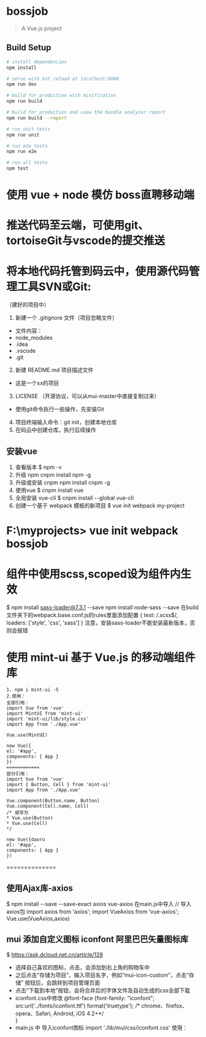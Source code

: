 # bossjob

> A Vue.js project

## Build Setup

``` bash
# install dependencies
npm install

# serve with hot reload at localhost:8080
npm run dev

# build for production with minification
npm run build

# build for production and view the bundle analyzer report
npm run build --report

# run unit tests
npm run unit

# run e2e tests
npm run e2e

# run all tests
npm test
```

# 使用 vue + node 模仿 boss直聘移动端
# 推送代码至云端，可使用git、tortoiseGit与vscode的提交推送
# 将本地代码托管到码云中，使用源代码管理工具SVN或Git:
（建好的项目中）
 1. 新建一个 .gitignore 文件（项目忽略文件）
 - 文件内容：
 - node_modules
 - .idea
 - .vscode
 - .git
 2. 新建 README.md 项目描述文件
 - 这是一个xx的项目
 3. LICENSE （开源协议，可以从mui-master中直接复制过来）
 - 使用git命令执行一些操作，先安装Git
 4. 项目终端输入命令：git init，创建本地仓库
 5. 在码云中创建仓库，执行后续操作
## 安装vue
1. 查看版本
    $ npm -v
2. 升级 npm
    cnpm install npm -g
3. 升级或安装 cnpm
    npm install cnpm -g
4. 使用vue
    $ cnpm install vue
5. 全局安装 vue-cli
    $ cnpm install --global vue-cli
6. 创建一个基于 webpack 模板的新项目
    $ vue init webpack my-project

# F:\myprojects> vue init webpack bossjob

# 组件中使用scss,scoped设为组件内生效
 $<style lang="scss" scoped></style>
npm install sass-loader@7.3.1 --save
npm install node-sass --save
在build文件夹下的webpack.base.conf.js的rules里面添加配置
  {
    test: /\.scss$/, 
    loaders: ['style', 'css', 'sass'] 
   }
   注意，安装sass-loader不能安装最新版本，否则会报错

   # 使用 mint-ui 基于 Vue.js 的移动端组件库
    1. npm i mint-ui -S
    2.使用：
    全部引用：
    import Vue from 'vue'
    import MintUI from 'mint-ui'
    import 'mint-ui/lib/style.css'
    import App from './App.vue'

    Vue.use(MintUI)

    new Vue({
    el: '#app',
    components: { App }
    })
    ============
    部分引用：
    import Vue from 'vue'
    import { Button, Cell } from 'mint-ui'
    import App from './App.vue'

    Vue.component(Button.name, Button)
    Vue.component(Cell.name, Cell)
    /* 或写为
    * Vue.use(Button)
    * Vue.use(Cell)
    */

    new Vue({daoru
    el: '#app',
    components: { App }
    })
==============
## 使用Ajax库-axios 
 $ npm install --save --save-exact axios vue-axios
 在main.js中导入
// 导入axios包
import axios from 'axios';
import VueAxios from 'vue-axios';
Vue.use(VueAxios,axios)

## mui 添加自定义图标 iconfont 阿里巴巴矢量图标库
 $ https://ask.dcloud.net.cn/article/128
 - 选择自己喜欢的图标，点击，会添加到右上角的购物车中
 - 之后点击“存储为项目”，输入项目名字，例如“mui-icon-custom”，点击“存储”  按钮后，会跳转到项目管理页面
 - 点击“下载到本地”按钮，会将合并后的字体文件及自动生成的css全部下载
 - iconfont.css中修改
 @font-face {font-family: "iconfont";
  src:url('../fonts/iconfont.ttf') format('truetype'); /* chrome、firefox、opera、Safari, Android, iOS 4.2+*/  
  }
 - main.js 中 导入iconfont图标
    import './lib/mui/css/iconfont.css'
    使用： <span class="mui-icon iconfont icon-zhiwei"></span>
